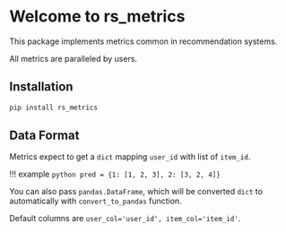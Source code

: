# Welcome to rs_metrics

This package implements metrics common in recommendation systems.

All metrics are paralleled by users.

## Installation

```bash
pip install rs_metrics
```

## Data Format

Metrics expect to get a `dict` mapping `user_id` with list of `item_id`.

!!! example
    ```python
    pred = {1: [1, 2, 3], 2: [3, 2, 4]}
    ```

You can also pass `pandas.DataFrame`, which will be converted `dict` to automatically with 
`convert_to_pandas` function. 

Default columns are `user_col='user_id', item_col='item_id'`.